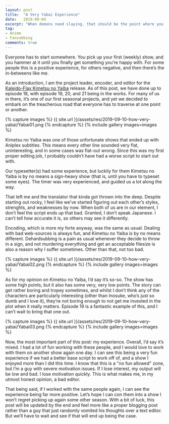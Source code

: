 ```yaml
---
layout: post
title:  "A Very Yabai Experience"
date:   2019-09-04
excerpt: "When demons need slaying, that should be the point where you go “not good!”"
tag:
- Anime
- Fansubbing
comments: true
---
```


Everyone has to start somewhere. You pick up your first (weekly) show, and you hammer at it until you finally get something you’re happy with. For some people this is a positive experience, for others negative, and then there’s the in-betweens like me.

As an introduction, I am the project leader, encoder, and editor for the [Kaleido-Flax Kimetsu no Yaiba] release. As of this post, we have done up to episode 18, with episode 19, 20, and 21 being in the works. For many of us in there, it’s one of our first seasonal projects, and yet we decided to embark on the treacherous road that everyone has to traverse at one point or another.

{% capture images %} {{ site.url }}/assets/res/2019-09-10-how-very-yabai/Yabai01.png {% endcapture %} {% include gallery images=images %}

Kimetsu no Yaiba was one of those unfortunate shows that ended up with Aniplex subtitles. This means every other line sounded very flat, uninteresting, and in some cases was flat-out wrong. Since this was my first proper editing job, I probably couldn’t have had a worse script to start out with.

Our typesetter(s) had some experience, but luckily for them Kimetsu no Yaiba is by no means a sign-heavy show (that is, until you have to typeset some eyes). The timer was very experienced, and guided us a lot along the way.

That left me and the translator that kinda got thrown into the deep. Despite starting out rocky, I feel like we’ve started figuring out each other’s styles, strenghts, and weaknesses by now. When both of us are in our element, I don’t feel the script ends up that bad. Granted, I don’t speak Japanese. I can’t tell how accurate it is, so others may see it differently.

Encoding, which is more my forte anyway, was the same as usual. Dealing with bad web-sources is always fun, and Kimetsu no Yaiba is by no means different. Dehardsubbing is a pain as usual whenever they decide to throw in a sign, and not murdering everything and get an acceptable filesize is also a reason why I suffer sometimes. Other than that, not too bad.

{% capture images %} {{ site.url }}/assets/res/2019-09-10-how-very-yabai/Yabai02.png {% endcapture %} {% include gallery images=images %}

As for my opinion on Kimetsu no Yaiba, I’d say it’s so-so. The show has some high points, but it also has some very, very low points. The story can get rather boring and tropey sometimes, and whilst I don’t think any of the characters are particularly interesting (other than Inosuke, who’s just so dumb and I love it), they’re not boring enough to not get me invested in the plot when it really matters. Episode 19 is a fantastic example of this, and I can’t wait to bring that one out.

{% capture images %} {{ site.url }}/assets/res/2019-09-10-how-very-yabai/Yabai03.png {% endcapture %} {% include gallery images=images %}

Now, the most important part of this post: my experience. Overall, I’d say it’s mixed. I had a lot of fun working with these people, and I would love to work with them on another show again one day. I can see this being a very fun experience if we had a better base script to work off of, and a show I enjoyed more than I did this time. I know that this is a "no fun allowed" zone, but I’m a guy with severe motivation issues. If I lose interest, my output will be low and bad. I lose motivation quickly. This is what makes me, in my utmost honest opinion, a bad editor.

That being said, if I worked with the same people again, I can see the experience being far more positive. Let’s hope I can con them into a show I won’t regret picking up again some other season. With a bit of luck, this post will be updated by the end and feel more like a proper blogging post rather than a guy that just randomly vomited his thoughts over a text editor. But we’ll have to wait and see if that will end up being the case.



[Kimetsu no Yaiba]: https://anidb.net/anime/14107
[Kaleido-Flax Kimetsu no Yaiba]: https://nyaa.si/?f=0&c=0_0&q=Kaleido-Flax+Kimetsu+no+Yaiba